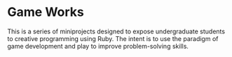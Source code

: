 # Game Works

This is a series of miniprojects designed to expose undergraduate students to
creative programming using Ruby. The intent is to use the paradigm
of game development and play to improve problem-solving skills.

